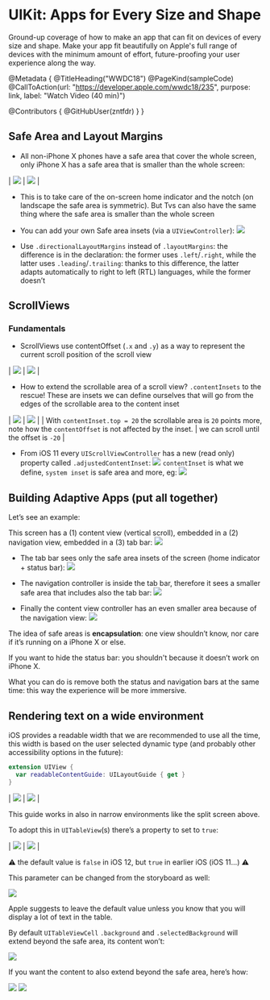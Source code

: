 # UIKit: Apps for Every Size and Shape

Ground-up coverage of how to make an app that can fit on devices of every size and shape. Make your app fit beautifully on Apple's full range of devices with the minimum amount of effort, future-proofing your user experience along the way.

@Metadata {
   @TitleHeading("WWDC18")
   @PageKind(sampleCode)
   @CallToAction(url: "https://developer.apple.com/wwdc18/235", purpose: link, label: "Watch Video (40 min)")

   @Contributors {
      @GitHubUser(zntfdr)
   }
}



## Safe Area and Layout Margins

- All non-iPhone X phones have a safe area that cover the whole screen, only iPhone X has a safe area that is smaller than the whole screen:

| ![][safePotraitImage] | ![][safeLandscapeImage] |

- This is to take care of the on-screen home indicator and the notch (on landscape the safe area is symmetric). But Tvs can also have the same thing where the safe area is smaller than the whole screen
- You can add your own Safe area insets (via a `UIViewController`):
![][additionalSafeImage]

- Use `.directionalLayoutMargins` instead of `.layoutMargins`: the difference is in the declaration: the former uses `.left`/`.right`, while the latter uses `.leading`/`.trailing`: thanks to this difference, the latter adapts automatically to right to left (RTL) languages, while the former doesn’t

## ScrollViews

### Fundamentals

- ScrollViews use contentOffset (`.x` and `.y`) as a way to represent the current scroll position of the scroll view

| ![][offsetImage] | ![][offset2Image] |

- How to extend the scrollable area of a scroll view? `.contentInsets` to the rescue! These are insets we can define ourselves that will go from the edges of the scrollable area to the content inset

| ![][insetImage] | ![][inset2Image] |
| With `contentInset.top = 20` the scrollable area is `20` points more, note how the `contentOffset` is not affected by the inset. | we can scroll until the offset is `-20` |

- From iOS 11 every `UIScrollViewController` has a new (read only) property called `.adjustedContentInset`:
![][adjustedContentImage]
 `contentInset` is what we define, `system inset` is safe area and more, eg:
![][statusBarImage]

## Building Adaptive Apps (put all together)

Let’s see an example:

This screen has a (1) content view (vertical scroll), embedded in a (2) navigation view, embedded in a (3) tab bar:
![][exampleImage]

- The tab bar sees only the safe area insets of the screen (home indicator + status bar):
![][tabbarSafeImage]

- The navigation controller is inside the tab bar, therefore it sees a smaller safe area that includes also the tab bar:
![][navigationSafeImage]

- Finally the content view controller has an even smaller area because of the navigation view:
![][contentSafeImage]

The idea of safe areas is **encapsulation**: one view shouldn’t know, nor care if it’s running on a iPhone X or else.

If you want to hide the status bar: you shouldn't because it doesn’t work on iPhone X.

What you can do is remove both the status and navigation bars at the same time: this way the experience will be more immersive.

## Rendering text on a wide environment

iOS provides a readable width that we are recommended to use all the time, this width is based on the user selected dynamic type (and probably other accessibility options in the future):

```swift
extension UIView {
  var readableContentGuide: UILayoutGuide { get }
}
```

| ![][iPad1Image] | ![][iPad2Image] |

This guide works in also in narrow environments like the split screen above.

To adopt this in `UITableView`(s) there’s a property to set to `true`:

| ![][table1Image] | ![][table2Image] |

⚠️ the default value is `false` in iOS 12, but `true` in earlier iOS (iOS 11...) ⚠️

This parameter can be changed from the storyboard as well:

![][storyboardImage]

Apple suggests to leave the default value unless you know that you will display a lot of text in the table.

By default `UITableViewCell` `.background` and `.selectedBackground` will extend beyond the safe area, its content won’t:

![][cellContentImage]

If you want the content to also extend beyond the safe area, here’s how:

![][cellContent2Image]
![][cellContent3Image]

[safePotraitImage]: WWDC18-235-safePotrait
[safeLandscapeImage]: WWDC18-235-safeLandscape
[additionalSafeImage]: WWDC18-235-additionalSafe
[offsetImage]: WWDC18-235-offset
[offset2Image]: WWDC18-235-offset2
[insetImage]: WWDC18-235-inset
[inset2Image]: WWDC18-235-inset2
[inset3Image]: WWDC18-235-inset3
[adjustedContentImage]: WWDC18-235-adjustedContent
[statusBarImage]: WWDC18-235-statusBar
[exampleImage]: WWDC18-235-example
[tabbarSafeImage]: WWDC18-235-tabbarSafe
[navigationSafeImage]: WWDC18-235-navigationSafe
[contentSafeImage]: WWDC18-235-contentSafe
[ipad1Image]: WWDC18-235-ipad1
[ipad2Image]: WWDC18-235-ipad2
[table1Image]: WWDC18-235-table1
[table2Image]: WWDC18-235-table2
[storyboardImage]: WWDC18-235-storyboard
[cellContentImage]: WWDC18-235-cellContent
[cellContent2Image]: WWDC18-235-cellContent2
[cellContent3Image]: WWDC18-235-cellContent3